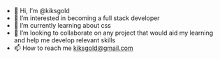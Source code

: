 - 👋 Hi, I’m @kiksgold
- 👀 I’m interested in becoming a full stack developer
- 🌱 I’m currently learning about css
- 💞️ I’m looking to collaborate on any project that would aid my learning and help me develop relevant skills
- 📫 How to reach me kiksgold@gmail.com 

<!---
kiksgold/kiksgold is a ✨ special ✨ repository because its `README.md` (this file) appears on your GitHub profile.
You can click the Preview link to take a look at your changes.
--->
